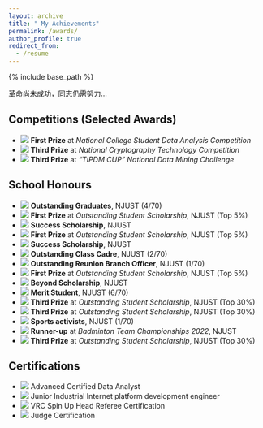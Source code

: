 ```yaml
---
layout: archive
title: " My Achievements"
permalink: /awards/
author_profile: true
redirect_from:
  - /resume
---
```


{% include base_path %}

革命尚未成功，同志仍需努力...

Competitions (Selected Awards)
---
* ![](https://img.shields.io/badge/Dec.%202023-Online-blue) **First Prize** at *National College Student Data Analysis Competition*
* ![](https://img.shields.io/badge/Nov.%202023-Urumqi,%20China-blue) **Third Prize** at *National Cryptography Technology Competition*
* ![](https://img.shields.io/badge/Jun.%202023-Online-blue) **Third Prize** at *“TIPDM CUP” National Data Mining Challenge*


School Honours
---
* ![](https://img.shields.io/badge/Apr.%202025-FF0000) **Outstanding Graduates**, NJUST (4/70)
* ![](https://img.shields.io/badge/Mar.%202025-FF0000) **First Prize** at *Outstanding Student Scholarship*, NJUST (Top 5%)
* ![](https://img.shields.io/badge/Mar.%202025-FF0000) **Success Scholarship**, NJUST
* ![](https://img.shields.io/badge/Sep.%202024-FF0000) **First Prize** at *Outstanding Student Scholarship*, NJUST (Top 5%)
* ![](https://img.shields.io/badge/Sep.%202024-FF0000) **Success Scholarship**, NJUST
* ![](https://img.shields.io/badge/Sep.%202024-FF0000) **Outstanding Class Cadre**, NJUST (2/70)
* ![](https://img.shields.io/badge/Apr.%202024-FF0000) **Outstanding Reunion Branch Officer**, NJUST (1/70)
* ![](https://img.shields.io/badge/Mar.%202024-FF0000) **First Prize** at *Outstanding Student Scholarship*, NJUST (Top 5%)
* ![](https://img.shields.io/badge/Mar.%202024-FF0000) **Beyond Scholarship**, NJUST
* ![](https://img.shields.io/badge/Nov.%202023-FF0000) **Merit Student**, NJUST (6/70)
* ![](https://img.shields.io/badge/Sep.%202023-FF0000) **Third Prize** at *Outstanding Student Scholarship*, NJUST (Top 30%)
* ![](https://img.shields.io/badge/Mar.%202023-FF0000) **Third Prize** at *Outstanding Student Scholarship*, NJUST (Top 30%)
* ![](https://img.shields.io/badge/Nov.%202022-FF0000) **Sports activists**, NJUST (1/70)
* ![](https://img.shields.io/badge/Nov.%202022-FF0000) **Runner-up** at *Badminton Team Championships 2022*, NJUST
* ![](https://img.shields.io/badge/Sep.%202022-FF0000) **Third Prize** at *Outstanding Student Scholarship*, NJUST (Top 30%)


Certifications
---
* ![](https://img.shields.io/badge/Feb.%202024-China%20Financial%20Analysis%20Institute-blue) Advanced Certified Data Analyst
* ![](https://img.shields.io/badge/Jun.%202023-Talent%20Exchange%20Centre%20of%20MIIT-blue) Junior Industrial Internet platform development engineer
* ![](https://img.shields.io/badge/Apr.%202023-REC%20Foundation-blue) VRC Spin Up Head Referee Certification
* ![](https://img.shields.io/badge/Apr.%202023-REC%20Foundation-blue) Judge Certification
